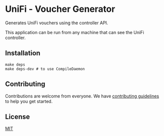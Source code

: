# UniFi - Voucher Generator

Generates UniFi vouchers using the controller API.

This application can be run from any machine that can see the UniFi controller.

## Installation

    make deps
    make deps-dev # to use CompileDaemon

## Contributing

Contributions are welcome from everyone. We have [contributing guidelines](https://github.com/roots/guidelines/blob/master/CONTRIBUTING.md) to help you get started.

## License
[MIT](https://github.com/gregbiv/wp-blog/blob/master/LICENSE.md)
